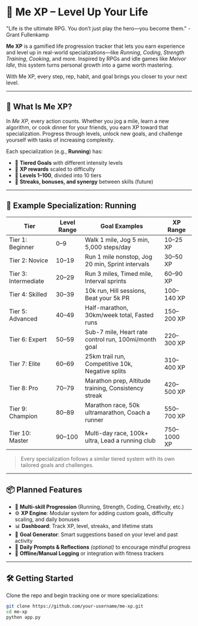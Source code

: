 # 🧠 Me XP – Level Up Your Life

"Life is the ultimate RPG. You don’t just play the hero—you become them." -Grant Fullenkamp

**Me XP** is a gamified life progression tracker that lets you earn experience and level up in real-world specializations—like *Running*, *Coding*, *Strength Training*, *Cooking*, and more. Inspired by RPGs and idle games like *Melvor Idle*, this system turns personal growth into a game worth mastering.

With Me XP, every step, rep, habit, and goal brings you closer to your next level.

---

## 🚀 What Is Me XP?

In *Me XP*, every action counts. Whether you jog a mile, learn a new algorithm, or cook dinner for your friends, you earn XP toward that specialization. Progress through levels, unlock new goals, and challenge yourself with tasks of increasing complexity.

Each specialization (e.g., **Running**) has:
- 🧩 **Tiered Goals** with different intensity levels
- 🎯 **XP rewards** scaled to difficulty
- 🧱 **Levels 1–100**, divided into 10 tiers
- 🔄 **Streaks, bonuses, and synergy** between skills (future)

---

## 🏃 Example Specialization: Running

| **Tier**       | **Level Range** | **Goal Examples**                                      | **XP Range** |
|----------------|------------------|--------------------------------------------------------|--------------|
| Tier 1: Beginner       | 0–9             | Walk 1 mile, Jog 5 min, 5,000 steps/day                | 10–25 XP     |
| Tier 2: Novice         | 10–19            | Run 1 mile nonstop, Jog 20 min, Sprint intervals       | 30–50 XP     |
| Tier 3: Intermediate   | 20–29            | Run 3 miles, Timed mile, Interval sprints              | 60–90 XP     |
| Tier 4: Skilled        | 30–39            | 10k run, Hill sessions, Beat your 5k PR                | 100–140 XP   |
| Tier 5: Advanced       | 40–49            | Half-marathon, 30km/week total, Fasted runs            | 150–200 XP   |
| Tier 6: Expert         | 50–59            | Sub-7 mile, Heart rate control run, 100mi/month goal   | 220–300 XP   |
| Tier 7: Elite          | 60–69            | 25km trail run, Competitive 10k, Negative splits        | 310–400 XP   |
| Tier 8: Pro            | 70–79            | Marathon prep, Altitude training, Consistency streak   | 420–500 XP   |
| Tier 9: Champion       | 80–89            | Marathon race, 50k ultramarathon, Coach a runner       | 550–700 XP   |
| Tier 10: Master        | 90–100           | Multi-day race, 100k+ ultra, Lead a running club       | 750–1000 XP  |

> Every specialization follows a similar tiered system with its own tailored goals and challenges.

---

## 📦 Planned Features

- 🧠 **Multi-skill Progression** (Running, Strength, Coding, Creativity, etc.)
- ⚙️ **XP Engine**: Modular system for adding custom goals, difficulty scaling, and daily bonuses
- 📊 **Dashboard**: Track XP, level, streaks, and lifetime stats
- 🎯 **Goal Generator**: Smart suggestions based on your level and past activity
- 💬 **Daily Prompts & Reflections** *(optional)* to encourage mindful progress
- 🔁 **Offline/Manual Logging** or integration with fitness trackers

---

## 🛠️ Getting Started

Clone the repo and begin tracking one or more specializations:

```bash
git clone https://github.com/your-username/me-xp.git
cd me-xp
python app.py
